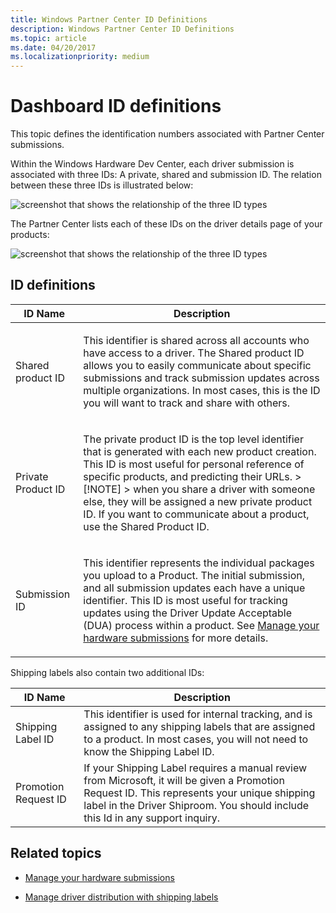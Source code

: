 ```yaml
---
title: Windows Partner Center ID Definitions
description: Windows Partner Center ID Definitions
ms.topic: article 
ms.date: 04/20/2017
ms.localizationpriority: medium
---
```


# Dashboard ID definitions

This topic defines the identification numbers associated with Partner Center submissions.

Within the Windows Hardware Dev Center, each driver submission is associated with three IDs: A private, shared and submission ID. The relation between these three IDs is illustrated below:

![screenshot that shows the relationship of the three ID types](images/id_relationship.png)

The Partner Center lists each of these IDs on the driver details page of your products:

![screenshot that shows the relationship of the three ID types](images/id_driver_details.png)

## ID definitions

<table>
<thead>
<tr class="header">
<th>ID Name</th>
<th>Description</th>
</tr>
</thead>
<tbody>
<tr class="odd">
<td><p>Shared product ID</p></td>
<td><p>This identifier is shared across all accounts who have access to a driver. The Shared product ID allows you to easily communicate about specific submissions and track submission updates across multiple organizations. In most cases, this is the ID you will want to track and share with others.</p></td>
</tr>
<tr class="even">
<td><p>Private Product ID</p></td>
<td><p>The private product ID is the top level identifier that is generated with each new product creation. This ID is most useful for personal reference of specific products, and predicting their URLs.
&gt; [!NOTE]
&gt; when you share a driver with someone else, they will be assigned a new private product ID. If you want to communicate about a product, use the Shared Product ID.
</p>
</td>
</tr>
<tr class="odd">
<td><p>Submission ID</p></td>
<td><p>This identifier represents the individual packages you upload to a Product. The initial submission, and all submission updates each have a unique identifier. This ID is most useful for tracking updates using the Driver Update Acceptable (DUA) process within a product. See <a href="https://msdn.microsoft.com/windows/hardware/drivers/dashboard/manage-your-hardware-submissions" data-raw-source="[Manage your hardware submissions](https://msdn.microsoft.com/windows/hardware/drivers/dashboard/manage-your-hardware-submissions)">Manage your hardware submissions</a> for more details. </p></td>
</tr>
</tbody>
</table>

Shipping labels also contain two additional IDs:

|ID Name | Description|
|--- | ---|
|Shipping Label ID | This identifier is used for internal tracking, and is assigned to any shipping labels that are assigned to a product. In most cases, you will not need to know the Shipping Label ID.|
|Promotion Request ID | If your Shipping Label requires a manual review from Microsoft, it will be given a Promotion Request ID. This represents your unique shipping label in the Driver Shiproom. You should include this Id in any support inquiry.|

## Related topics

* [Manage your hardware submissions](https://msdn.microsoft.com/windows/hardware/drivers/dashboard/manage-your-hardware-submissions)

* [Manage driver distribution with shipping labels](https://msdn.microsoft.com/windows/hardware/drivers/dashboard/manage-driver-distribution-by-submission)
